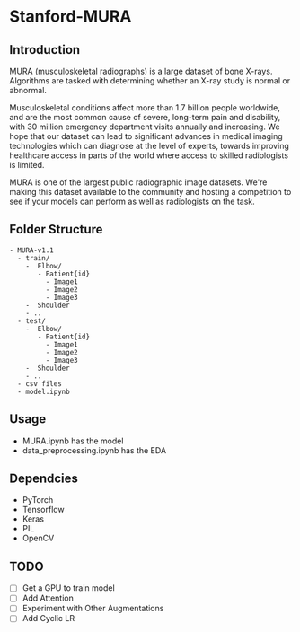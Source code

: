 # Stanford-MURA

## Introduction

MURA (musculoskeletal radiographs) is a large dataset of bone X-rays. Algorithms are tasked with determining whether an X-ray study is normal or abnormal.

Musculoskeletal conditions affect more than 1.7 billion people worldwide, and are the most common cause of severe, long-term pain and disability, with 30 million emergency department visits annually and increasing. We hope that our dataset can lead to significant advances in medical imaging technologies which can diagnose at the level of experts, towards improving healthcare access in parts of the world where access to skilled radiologists is limited.

MURA is one of the largest public radiographic image datasets. We're making this dataset available to the community and hosting a competition to see if your models can perform as well as radiologists on the task.

## Folder Structure
```
- MURA-v1.1
  - train/
    -  Elbow/
       - Patient{id}
         - Image1
         - Image2
         - Image3
    -  Shoulder
    - ..
  - test/
    -  Elbow/
       - Patient{id}
         - Image1
         - Image2
         - Image3
    -  Shoulder
    - ..
  - csv files
  - model.ipynb
```
## Usage
- MURA.ipynb has the model
- data_preprocessing.ipynb has the EDA 

## Dependcies
- PyTorch
- Tensorflow
- Keras
- PIL
- OpenCV

## TODO 

- [ ] Get a GPU to train model <br>
- [ ] Add Attention<br>
- [ ] Experiment with Other Augmentations <br>
- [ ] Add Cyclic LR<br>
